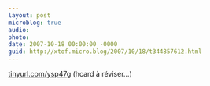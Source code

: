 ```yaml
---
layout: post
microblog: true
audio: 
photo: 
date: 2007-10-18 00:00:00 -0000
guid: http://xtof.micro.blog/2007/10/18/t344857612.html
---
```

[tinyurl.com/ysp47g](http://tinyurl.com/ysp47g) (hcard à réviser...)
